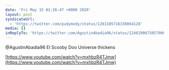 ```yaml
---
date: 'Fri May 15 01:26:47 +0000 2020'
layout: post
syndicateUrl:
  - 'https://twitter.com/pudymody/status/1261105716338864128'
media: []
inReplyTo: 'https://twitter.com/AgustinAbadia96/status/1246290675857006592'
---
```

@AgustinAbadia96 El Scooby Doo Universe thickens

[https://www.youtube.com/watch?v=mxhbzR4TJmw](https://www.youtube.com/watch?v=mxhbzR4TJmw)